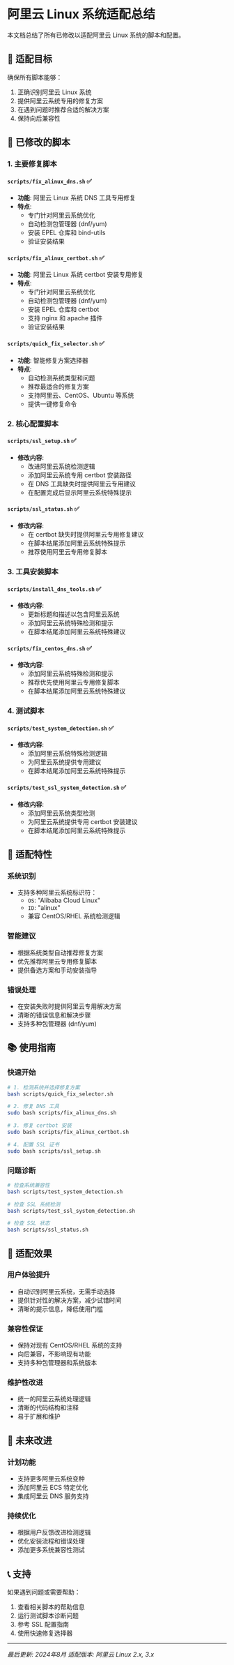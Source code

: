 # 阿里云 Linux 系统适配总结

本文档总结了所有已修改以适配阿里云 Linux 系统的脚本和配置。

## 🎯 适配目标

确保所有脚本能够：
1. 正确识别阿里云 Linux 系统
2. 提供阿里云系统专用的修复方案
3. 在遇到问题时推荐合适的解决方案
4. 保持向后兼容性

## 📝 已修改的脚本

### 1. 主要修复脚本

#### `scripts/fix_alinux_dns.sh` ✅
- **功能**: 阿里云 Linux 系统 DNS 工具专用修复
- **特点**: 
  - 专门针对阿里云系统优化
  - 自动检测包管理器 (dnf/yum)
  - 安装 EPEL 仓库和 bind-utils
  - 验证安装结果

#### `scripts/fix_alinux_certbot.sh` ✅
- **功能**: 阿里云 Linux 系统 certbot 安装专用修复
- **特点**:
  - 专门针对阿里云系统优化
  - 自动检测包管理器 (dnf/yum)
  - 安装 EPEL 仓库和 certbot
  - 支持 nginx 和 apache 插件
  - 验证安装结果

#### `scripts/quick_fix_selector.sh` ✅
- **功能**: 智能修复方案选择器
- **特点**:
  - 自动检测系统类型和问题
  - 推荐最适合的修复方案
  - 支持阿里云、CentOS、Ubuntu 等系统
  - 提供一键修复命令

### 2. 核心配置脚本

#### `scripts/ssl_setup.sh` ✅
- **修改内容**:
  - 改进阿里云系统检测逻辑
  - 添加阿里云系统专用 certbot 安装路径
  - 在 DNS 工具缺失时提供阿里云专用建议
  - 在配置完成后显示阿里云系统特殊提示

#### `scripts/ssl_status.sh` ✅
- **修改内容**:
  - 在 certbot 缺失时提供阿里云专用修复建议
  - 在脚本结尾添加阿里云系统特殊提示
  - 推荐使用阿里云专用修复脚本

### 3. 工具安装脚本

#### `scripts/install_dns_tools.sh` ✅
- **修改内容**:
  - 更新标题和描述以包含阿里云系统
  - 添加阿里云系统特殊检测和提示
  - 在脚本结尾添加阿里云系统特殊建议

#### `scripts/fix_centos_dns.sh` ✅
- **修改内容**:
  - 添加阿里云系统特殊检测和提示
  - 推荐优先使用阿里云专用修复脚本
  - 在脚本结尾添加阿里云系统特殊建议

### 4. 测试脚本

#### `scripts/test_system_detection.sh` ✅
- **修改内容**:
  - 添加阿里云系统特殊检测逻辑
  - 为阿里云系统提供专用建议
  - 在脚本结尾添加阿里云系统特殊提示

#### `scripts/test_ssl_system_detection.sh` ✅
- **修改内容**:
  - 添加阿里云系统类型检测
  - 为阿里云系统提供专用 certbot 安装建议
  - 在脚本结尾添加阿里云系统特殊提示

## 🔧 适配特性

### 系统识别
- 支持多种阿里云系统标识符：
  - `OS`: "Alibaba Cloud Linux"
  - `ID`: "alinux"
  - 兼容 CentOS/RHEL 系统检测逻辑

### 智能建议
- 根据系统类型自动推荐修复方案
- 优先推荐阿里云专用修复脚本
- 提供备选方案和手动安装指导

### 错误处理
- 在安装失败时提供阿里云专用解决方案
- 清晰的错误信息和解决步骤
- 支持多种包管理器 (dnf/yum)

## 📚 使用指南

### 快速开始
```bash
# 1. 检测系统并选择修复方案
bash scripts/quick_fix_selector.sh

# 2. 修复 DNS 工具
sudo bash scripts/fix_alinux_dns.sh

# 3. 修复 certbot 安装
sudo bash scripts/fix_alinux_certbot.sh

# 4. 配置 SSL 证书
sudo bash scripts/ssl_setup.sh
```

### 问题诊断
```bash
# 检查系统兼容性
bash scripts/test_system_detection.sh

# 检查 SSL 系统检测
bash scripts/test_ssl_system_detection.sh

# 检查 SSL 状态
bash scripts/ssl_status.sh
```

## 🎉 适配效果

### 用户体验提升
- 自动识别阿里云系统，无需手动选择
- 提供针对性的解决方案，减少试错时间
- 清晰的提示信息，降低使用门槛

### 兼容性保证
- 保持对现有 CentOS/RHEL 系统的支持
- 向后兼容，不影响现有功能
- 支持多种包管理器和系统版本

### 维护性改进
- 统一的阿里云系统处理逻辑
- 清晰的代码结构和注释
- 易于扩展和维护

## 🔮 未来改进

### 计划功能
- 支持更多阿里云系统变种
- 添加阿里云 ECS 特定优化
- 集成阿里云 DNS 服务支持

### 持续优化
- 根据用户反馈改进检测逻辑
- 优化安装流程和错误处理
- 添加更多系统兼容性测试

## 📞 支持

如果遇到问题或需要帮助：
1. 查看相关脚本的帮助信息
2. 运行测试脚本诊断问题
3. 参考 SSL 配置指南
4. 使用快速修复选择器

---

*最后更新: 2024年8月*
*适配版本: 阿里云 Linux 2.x, 3.x*
